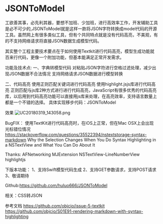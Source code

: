 # JSONToModel
工欲善其事，必先利其器，要想不加班、少加班，进行高效率工作，开发辅助工具是必不可少的,JSONToModel就是这样一款将JSON字符转换成model代码的开源工具。虽然网上有很多类似工具，但有个共同特点就是没有代码高亮，不美观，有的不支持网络请求将直接JSON数据生成模型代码。

其实整个工程主要技术要点在于如何使用Textkit进行代码高亮，模型生成功能就百来行代码，更像一个附加功能，但基本能满足正常开发需求。

功能及技术点:
 一、字典转模型代码
对粘贴JSON字符进行空格过滤处理，减少出现JSON数据不合法情况
支持网络请求JSON数据进行模型转换

二、代码高亮
使用正则匹配关键词进行代码高亮
使用highlight.jsjs库进行代码高亮
正则匹配与js库2种方式进行进行代码高亮，JavaScript有很多优秀的代码高亮库，以后用到代码高亮功能可以直接用js库来处理，在高亮效率，支持语言数量上都是一个不错的选择。
具体实现移步代码：JSONToModel

效果
![UC20180319_143058.png](http://7xr7vj.com1.z0.glb.clouddn.com/UC20180319_143233.png)

BugFIX：
使用TextKit进行代码高亮时，在iOS上正常，但在Mac OSX上会出现光标错位情况
https://stackoverflow.com/questions/35522394/nstextstorage-syntax-markdown
Why the Selection Changes When You Do Syntax Highlighting in a NSTextView and What You Can Do About It

Thanks:
AFNetworking
MJExtension
NSTextView-LineNumberView
highlightjs

下版本功能：
1、支持Swift模型代码生成
2、支持GET参数请求，支持POST请求
3、敬请期待

Github:https://github.com/huluo666/JSONToModel

相关：CSS转JSON

参考文档
https://github.com/objcio/issue-5-textkit
https://github.com/objcio/S01E91-rendering-markdown-with-syntax-highlighting
